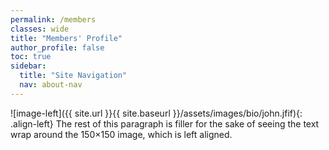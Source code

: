 ```yaml
---
permalink: /members
classes: wide
title: "Members' Profile"
author_profile: false
toc: true
sidebar:
  title: "Site Navigation"
  nav: about-nav
---
```


![image-left]({{ site.url }}{{ site.baseurl }}/assets/images/bio/john.jfif){: .align-left} The rest of this paragraph is filler for the sake of seeing the text wrap around the 150×150 image, which is left aligned.
